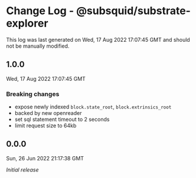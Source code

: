 # Change Log - @subsquid/substrate-explorer

This log was last generated on Wed, 17 Aug 2022 17:07:45 GMT and should not be manually modified.

## 1.0.0
Wed, 17 Aug 2022 17:07:45 GMT

### Breaking changes

- expose newly indexed `block.state_root`, `block.extrinsics_root`
- backed by new openreader
- set sql statement timeout to 2 seconds
- limit request size to 64kb

## 0.0.0
Sun, 26 Jun 2022 21:17:38 GMT

_Initial release_

